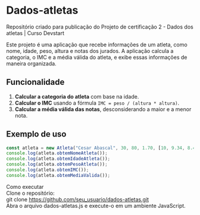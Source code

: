 # Dados-atletas
Repositório criado para publicação do Projeto de certificação 2 - Dados dos atletas | Curso Devstart

Este projeto é uma aplicação que recebe informações de um atleta, como nome, idade, peso, altura e notas dos jurados. A aplicação calcula a categoria, o IMC e a média válida do atleta, e exibe essas informações de maneira organizada.

## Funcionalidade

1. **Calcular a categoria do atleta** com base na idade.
2. **Calcular o IMC** usando a fórmula `IMC = peso / (altura * altura)`.
3. **Calcular a média válida das notas**, desconsiderando a maior e a menor nota.

## Exemplo de uso

```javascript
const atleta = new Atleta("Cesar Abascal", 30, 80, 1.70, [10, 9.34, 8.42, 10, 7.88]);
console.log(atleta.obtemNomeAtleta());
console.log(atleta.obtemIdadeAtleta());
console.log(atleta.obtemPesoAtleta());
console.log(atleta.obtemIMC());
console.log(atleta.obtemMediaValida());

```

Como executar  
Clone o repositório:  
git clone https://github.com/seu_usuario/dados-atletas.git  
Abra o arquivo dados-atletas.js e execute-o em um ambiente JavaScript.
